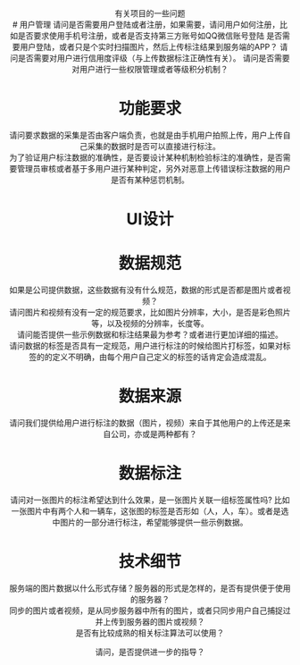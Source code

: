 <center>有关项目的一些问题<center>
# 用户管理
请问是否需要用户登陆或者注册，如果需要，请问用户如何注册，比如是否要求使用手机号注册，或者是否支持第三方账号如QQ微信账号登陆  
是否需要用户登陆，或者只是个实时扫描图片，然后上传标注结果到服务端的APP？  
请问是否需要对用户进行信用度评级（与上传数据标注正确性有关）。  
请问是否需要对用户进行一些权限管理或者等级积分机制？  

# 功能要求
请问要求数据的采集是否由客户端负责，也就是由手机用户拍照上传，用户上传自己采集的数据时是否可以直接进行标注。  
为了验证用户标注数据的准确性，是否要设计某种机制检验标注的准确性，是否需要管理员审核或者基于多用户进行某种判定，另外对恶意上传错误标注数据的用户是否有某种惩罚机制。  


# UI设计  

# 数据规范  
如果是公司提供数据，这些数据有没有什么规范，数据的形式是否都是图片或者视频？  
请问图片和视频有没有一定的规范要求，比如图片分辨率，大小，是否是彩色照片等，以及视频的分辨率，长度等。  
请问能否提供一些示例数据和标注结果最为参考？或者进行更加详细的描述。  
请问数据的标签是否具有一定规范，用户进行标注的时候给图片打标签，如果对标签的的定义不明确，由每个用户自己定义的标签的话肯定会造成混乱。  

# 数据来源  

请问我们提供给用户进行标注的数据（图片，视频）来自于其他用户的上传还是来自公司，亦或是两种都有？  

# 数据标注  

请问对一张图片的标注希望达到什么效果，是一张图片关联一组标签属性吗? 比如一张图片中有两个人和一辆车，这张图的标签是否形如（人，人，车）。或者是选中图片的一部分进行标注，希望能够提供一些示例数据。
# 技术细节  

服务端的图片数据以什么形式存储？服务器的形式是怎样的，是否有提供便于使用的服务器？  
同步的图片或者视频，是从同步服务器中所有的图片，或者只同步用户自己捕捉过并上传到服务器的图片或视频？  
是否有比较成熟的相关标注算法可以使用？    

请问，是否提供进一步的指导？
